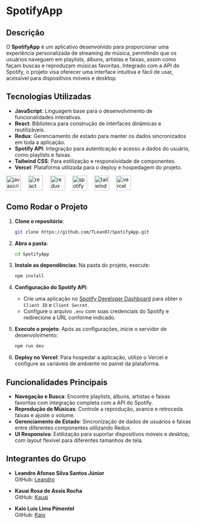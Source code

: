 # SpotifyApp

## Descrição

O **SpotifyApp** é um aplicativo desenvolvido para proporcionar uma experiência personalizada de streaming de música, permitindo que os usuários naveguem em playlists, álbuns, artistas e faixas, assim como façam buscas e reproduzam músicas favoritas. Integrado com a API do Spotify, o projeto visa oferecer uma interface intuitiva e fácil de usar, acessível para dispositivos móveis e desktop.

## Tecnologias Utilizadas

- **JavaScript**: Linguagem base para o desenvolvimento de funcionalidades interativas.
- **React**: Biblioteca para construção de interfaces dinâmicas e reutilizáveis.
- **Redux**: Gerenciamento de estado para manter os dados sincronizados em toda a aplicação.
- **Spotify API**: Integração para autenticação e acesso a dados do usuário, como playlists e faixas.
- **Tailwind CSS**: Para estilização e responsividade de componentes.
- **Vercel**: Plataforma utilizada para o deploy e hospedagem do projeto.

<div align="left">
  <img src="https://cdn.jsdelivr.net/gh/devicons/devicon/icons/javascript/javascript-original.svg" height="40" alt="javascript logo" />
  <img width="12" />
  <img src="https://cdn.jsdelivr.net/gh/devicons/devicon/icons/react/react-original.svg" height="40" alt="react logo" />
  <img width="12" />
  <img src="https://cdn.jsdelivr.net/gh/devicons/devicon/icons/redux/redux-original.svg" height="40" alt="redux logo" />
  <img width="12" />
  <img src="https://upload.wikimedia.org/wikipedia/commons/1/19/Spotify_logo_without_text.svg" height="40" alt="spotify logo" />
  <img width="12" />
  <img src="https://upload.wikimedia.org/wikipedia/commons/d/d5/Tailwind_CSS_Logo.svg" height="40" alt="tailwindcss logo" />
  <img width="12" />
  <img src="https://cdn.jsdelivr.net/gh/devicons/devicon/icons/vercel/vercel-original.svg" height="40" alt="vercel logo" />
</div>

## Como Rodar o Projeto

1. **Clone o repositório**:
    ```bash
    git clone https://github.com/TLean07/SpotifyApp.git
    ```

2. **Abra a pasta**:
    ```bash
    cd SpotifyApp
    ```

3. **Instale as dependências**:
    Na pasta do projeto, execute:
    ```bash
    npm install
    ```

4. **Configuração do Spotify API**:
    - Crie uma aplicação no [Spotify Developer Dashboard](https://developer.spotify.com/dashboard/applications) para obter o `Client ID` e `Client Secret`.
    - Configure o arquivo `.env` com suas credenciais do Spotify e redirecione a URL conforme indicado.

5. **Execute o projeto**:
    Após as configurações, inicie o servidor de desenvolvimento:
    ```bash
    npm run dev
    ```

6. **Deploy no Vercel**:
    Para hospedar a aplicação, utilize o Vercel e configure as variáveis de ambiente no painel da plataforma.

## Funcionalidades Principais

- **Navegação e Busca**: Encontre playlists, álbuns, artistas e faixas favoritas com integração completa com a API do Spotify.
- **Reprodução de Músicas**: Controle a reprodução, avance e retroceda faixas e ajuste o volume.
- **Gerenciamento de Estado**: Sincronização de dados de usuários e faixas entre diferentes componentes utilizando Redux.
- **UI Responsiva**: Estilização para suportar dispositivos móveis e desktop, com layout flexível para diferentes tamanhos de tela.

## Integrantes do Grupo

- **Leandro Afonso Silva Santos Júnior**  
    GitHub: [Leandro](https://github.com/TLean07)

- **Kauai Rosa de Assis Rocha**  
    GitHub: [Kauai](https://github.com/KauaiRosa)

- **Kaio Luis Lima Pimentel**  
    GitHub: [Kaio](https://github.com/KaioPimentel8)
